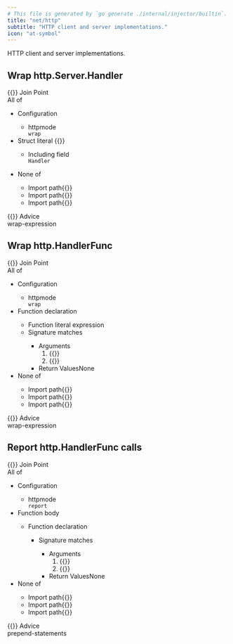 ```yaml
---
# This file is generated by `go generate ./internal/injector/builtin`. DO NOT EDIT.
title: "net/http"
subtitle: "HTTP client and server implementations."
icon: "at-symbol"
---
```

HTTP client and server implementations.

## Wrap http.Server.Handler

<div class="hextra-cards hx-mt-4 hx-gap-4 hx-grid" style="--hextra-cards-grid-cols: 1;">
  <div class="aspect hextra-card hx-group hx-flex hx-flex-col hx-justify-start hx-overflow-hidden hx-rounded-lg hx-border hx-border-gray-200 hx-text-current hx-no-underline dark:hx-shadow-none hover:hx-shadow-gray-100 dark:hover:hx-shadow-none hx-shadow-gray-100 active:hx-shadow-sm active:hx-shadow-gray-200 hx-transition-all hx-duration-200">
    <div>
      <span class="hextra-card-icon hx-flex hx-font-semibold hx-items-start hx-gap-2 hx-p-4 hx-text-gray-700 hover:hx-text-gray-900 dark:hx-text-neutral-200 dark:hover:hx-text-neutral-50">
        {{<iconSVG "search-circle">}} Join Point
      </span>
      <div class="root hextra-card-subtitle hx-font-normal hx-px-4 hx-mb-4 hx-mt-2"><div class="join-point all-of">  <span class="type pill">All of</span>  <ul>
    <li class="candidate">
<div class="join-point configuration">
  <span class="type pill">Configuration</span>
  <ul>
    <li class="flex">
      <span class="type">httpmode</span>
      <code>
wrap      </code>
    </li>
  </ul>
</div>
    </li>
    <li class="candidate">
<div class="join-point struct-literal">
  <div class="flex">
    <span class="type">Struct literal</span>
{{<godoc "net/http" "Server" "">}}
  </div>
  <ul>
    <li class="flex">
      <span class="type">Including field</span>
      <code>
Handler
      </code>
    </li>
  </ul>
</div>
    </li>
    <li class="candidate">
<div class="join-point none-of"><span class="type pill">None of</span><ul>
  <li class="candidate">
<div class="flex join-point import-path"><span class="type">Import path</span>{{<godoc "github.com/go-chi/chi/v5">}}</div>  </li>
  <li class="candidate">
<div class="flex join-point import-path"><span class="type">Import path</span>{{<godoc "github.com/go-chi/chi/v5/middleware">}}</div>  </li>
  <li class="candidate">
<div class="flex join-point import-path"><span class="type">Import path</span>{{<godoc "golang.org/x/net/http2">}}</div>  </li>
</ul>
</div>    </li>
  </ul>
</div>
</div>
    </div>
    <div class="hx-border-t">
      <span class="hextra-card-icon hx-flex hx-font-semibold hx-items-start hx-gap-2 hx-p-4 hx-text-gray-700 hover:hx-text-gray-900 dark:hx-text-neutral-200 dark:hover:hx-text-neutral-50">
        {{<iconSVG "chip">}} Advice
      </span>
      <div class="hextra-card-subtitle hx-font-normal hx-px-4 hx-mb-4 hx-mt-2">wrap-expression</div>
    </div>
  </div>
</div>

## Wrap http.HandlerFunc

<div class="hextra-cards hx-mt-4 hx-gap-4 hx-grid" style="--hextra-cards-grid-cols: 1;">
  <div class="aspect hextra-card hx-group hx-flex hx-flex-col hx-justify-start hx-overflow-hidden hx-rounded-lg hx-border hx-border-gray-200 hx-text-current hx-no-underline dark:hx-shadow-none hover:hx-shadow-gray-100 dark:hover:hx-shadow-none hx-shadow-gray-100 active:hx-shadow-sm active:hx-shadow-gray-200 hx-transition-all hx-duration-200">
    <div>
      <span class="hextra-card-icon hx-flex hx-font-semibold hx-items-start hx-gap-2 hx-p-4 hx-text-gray-700 hover:hx-text-gray-900 dark:hx-text-neutral-200 dark:hover:hx-text-neutral-50">
        {{<iconSVG "search-circle">}} Join Point
      </span>
      <div class="root hextra-card-subtitle hx-font-normal hx-px-4 hx-mb-4 hx-mt-2"><div class="join-point all-of">  <span class="type pill">All of</span>  <ul>
    <li class="candidate">
<div class="join-point configuration">
  <span class="type pill">Configuration</span>
  <ul>
    <li class="flex">
      <span class="type">httpmode</span>
      <code>
wrap      </code>
    </li>
  </ul>
</div>
    </li>
    <li class="candidate">
<div class="join-point function-declaratop,">
  <span class="type pill">Function declaration</span>
  <ul>
    <li>
<div class="join-point function-option fo-name"><span class="type pill">Function literal expression</span></div>    </li>
    <li>
<div class="join-point function-option fo-signature">
  <span class="type pill">Signature matches</span>
<ul>
    <li>
      <span class="type pill">Arguments</span>
      <ol>
        <li class="flex"><span class="id"></span>
{{<godoc "net/http" "ResponseWriter" "">}}        </li>
        <li class="flex"><span class="id"></span>
{{<godoc "net/http" "Request" "*">}}        </li>
      </ol>
    </li>
    <li class="flex"><span class="type">Return Values</span><span class="value">None</span></li>
</ul>
</div>
    </li>
  </ul>
</div>
    </li>
    <li class="candidate">
<div class="join-point none-of"><span class="type pill">None of</span><ul>
  <li class="candidate">
<div class="flex join-point import-path"><span class="type">Import path</span>{{<godoc "github.com/go-chi/chi/v5">}}</div>  </li>
  <li class="candidate">
<div class="flex join-point import-path"><span class="type">Import path</span>{{<godoc "github.com/go-chi/chi/v5/middleware">}}</div>  </li>
  <li class="candidate">
<div class="flex join-point import-path"><span class="type">Import path</span>{{<godoc "golang.org/x/net/http2">}}</div>  </li>
</ul>
</div>    </li>
  </ul>
</div>
</div>
    </div>
    <div class="hx-border-t">
      <span class="hextra-card-icon hx-flex hx-font-semibold hx-items-start hx-gap-2 hx-p-4 hx-text-gray-700 hover:hx-text-gray-900 dark:hx-text-neutral-200 dark:hover:hx-text-neutral-50">
        {{<iconSVG "chip">}} Advice
      </span>
      <div class="hextra-card-subtitle hx-font-normal hx-px-4 hx-mb-4 hx-mt-2">wrap-expression</div>
    </div>
  </div>
</div>

## Report http.HandlerFunc calls

<div class="hextra-cards hx-mt-4 hx-gap-4 hx-grid" style="--hextra-cards-grid-cols: 1;">
  <div class="aspect hextra-card hx-group hx-flex hx-flex-col hx-justify-start hx-overflow-hidden hx-rounded-lg hx-border hx-border-gray-200 hx-text-current hx-no-underline dark:hx-shadow-none hover:hx-shadow-gray-100 dark:hover:hx-shadow-none hx-shadow-gray-100 active:hx-shadow-sm active:hx-shadow-gray-200 hx-transition-all hx-duration-200">
    <div>
      <span class="hextra-card-icon hx-flex hx-font-semibold hx-items-start hx-gap-2 hx-p-4 hx-text-gray-700 hover:hx-text-gray-900 dark:hx-text-neutral-200 dark:hover:hx-text-neutral-50">
        {{<iconSVG "search-circle">}} Join Point
      </span>
      <div class="root hextra-card-subtitle hx-font-normal hx-px-4 hx-mb-4 hx-mt-2"><div class="join-point all-of">  <span class="type pill">All of</span>  <ul>
    <li class="candidate">
<div class="join-point configuration">
  <span class="type pill">Configuration</span>
  <ul>
    <li class="flex">
      <span class="type">httpmode</span>
      <code>
report      </code>
    </li>
  </ul>
</div>
    </li>
    <li class="candidate">
<div class="join-point function-body"><span class="type pill">Function body</span><ul><li><div class="join-point function-declaratop,">
  <span class="type pill">Function declaration</span>
  <ul>
    <li>
<div class="join-point function-option fo-signature">
  <span class="type pill">Signature matches</span>
<ul>
    <li>
      <span class="type pill">Arguments</span>
      <ol>
        <li class="flex"><span class="id"></span>
{{<godoc "net/http" "ResponseWriter" "">}}        </li>
        <li class="flex"><span class="id"></span>
{{<godoc "net/http" "Request" "*">}}        </li>
      </ol>
    </li>
    <li class="flex"><span class="type">Return Values</span><span class="value">None</span></li>
</ul>
</div>
    </li>
  </ul>
</div>
</li></ul></div>    </li>
    <li class="candidate">
<div class="join-point none-of"><span class="type pill">None of</span><ul>
  <li class="candidate">
<div class="flex join-point import-path"><span class="type">Import path</span>{{<godoc "github.com/go-chi/chi/v5">}}</div>  </li>
  <li class="candidate">
<div class="flex join-point import-path"><span class="type">Import path</span>{{<godoc "github.com/go-chi/chi/v5/middleware">}}</div>  </li>
  <li class="candidate">
<div class="flex join-point import-path"><span class="type">Import path</span>{{<godoc "golang.org/x/net/http2">}}</div>  </li>
</ul>
</div>    </li>
  </ul>
</div>
</div>
    </div>
    <div class="hx-border-t">
      <span class="hextra-card-icon hx-flex hx-font-semibold hx-items-start hx-gap-2 hx-p-4 hx-text-gray-700 hover:hx-text-gray-900 dark:hx-text-neutral-200 dark:hover:hx-text-neutral-50">
        {{<iconSVG "chip">}} Advice
      </span>
      <div class="hextra-card-subtitle hx-font-normal hx-px-4 hx-mb-4 hx-mt-2">prepend-statements</div>
    </div>
  </div>
</div>

